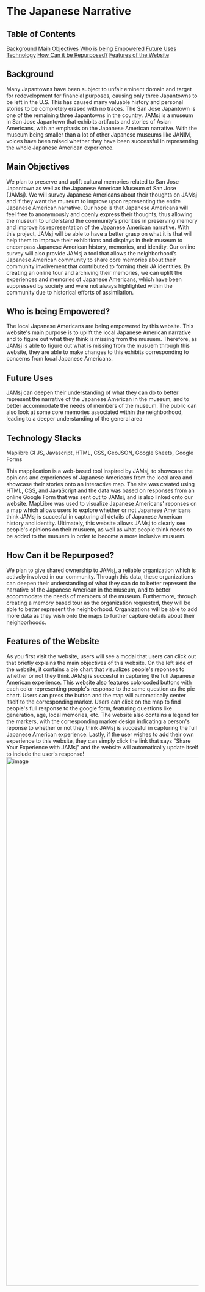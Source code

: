 # The Japanese Narrative
## Table of Contents
[Background](https://github.com/kimada62/JAMsjJAnarrative/blob/main/README.md#background)
[Main Objectives](https://github.com/kimada62/JAMsjJAnarrative/blob/main/README.md#main-objectives)
[Who is being Empowered](https://github.com/kimada62/JAMsjJAnarrative/blob/main/README.md#who-is-being-empowered)
[Future Uses](https://github.com/kimada62/JAMsjJAnarrative/blob/main/README.md#future-uses)
[Technology](https://github.com/kimada62/JAMsjJAnarrative/blob/main/README.md#technology-stacks)
[How Can it be Repurposed?](https://github.com/kimada62/JAMsjJAnarrative/blob/main/README.md#how-can-it-be-repurposed)
[Features of the Website](https://github.com/kimada62/JAMsjJAnarrative/blob/main/README.md#features-of-the-website)

## Background
Many Japantowns have been subject to unfair eminent domain and target for redevelopment for financial purposes, causing only three Japantowns to be left in the U.S. This has caused many valuable history and personal stories to be completely erased with no traces. The San Jose Japantown is one of the remaining three Japantowns in the country. JAMsj is a museum in San Jose Japantown that exhibits artifacts and stories of Asian Americans, with an emphasis on the Japanese American narrative. With the museum being smaller than a lot of other Japanese museums like JANIM, voices have been raised whether they have been successful in representing the whole Japanese American experience.
## Main Objectives
We plan to preserve and uplift cultural memories related to San Jose Japantown as well as the Japanese American Museum of San Jose (JAMsj). We will survey Japanese Americans about their thoughts on JAMsj and if they want the museum to improve upon representing the entire Japanese American narrative. Our hope is that Japanese Americans will feel free to anonymously and openly express their thoughts, thus allowing the museum to understand the community’s priorities in preserving memory and improve its representation of the Japanese American narrative. With this project, JAMsj will be able to have a better grasp on what it is that will help them to improve their exhibitions and displays in their museum to encompass Japanese American history, memories, and identity. Our online survey will also provide JAMsj a tool that allows the neighborhood’s Japanese American community to share core memories about their community involvement that contributed to forming their JA identities. By creating an online tour and archiving their memories, we can uplift the experiences and memories of Japanese Americans, which have been suppressed by society and were not always highlighted within the community due to historical efforts of assimilation. 
## Who is being Empowered?
The local Japanese Americans are being empowered by this website. This website's main purpose is to uplift the local Japanese American narrative and to figure out what they think is missing from the musuem. Therefore, as JAMsj is able to figure out what is missing from the musuem through this website, they are able to make changes to this exhibits corresponding to concerns from local Japanese Americans.

## Future Uses
JAMsj can deepen their understanding of what they can do to better represent the narrative of the Japanese American in the museum, and to better accommodate the needs of members of the museum. The public can also look at some core memories associated within the neighborhood, leading to a deeper understanding of the general area
## Technology Stacks
Maplibre Gl JS, Javascript, HTML, CSS, GeoJSON, Google Sheets, Google Forms

This mapplication is a web-based tool inspired by JAMsj, to showcase the opinions and experiences of Japanese Americans from the local area and showcase their stories onto an interactive map. The site was created using HTML, CSS, and JavaScript and the data was based on responses from an online Google Form that was sent out to JAMsj, and is also linked onto our website. MapLibre was used to visualize Japanese Americans' reponses on a map which allows users to explore whether or not Japanese Americans think JAMsj is succesful in capturing all details of Japanese American history and identity. Ultimately, this website allows JAMsj to clearly see people's opinions on their musuem, as well as what people think needs to be added to the musuem in order to become a more inclusive musuem.

## How Can it be Repurposed?
We plan to give shared ownership to JAMsj, a reliable organization which is actively involved in our community. Through this data, these organizations can deepen their understanding of what they can do to better represent the narrative of the Japanese American in the museum, and to better accommodate the needs of members of the museum. 
Furthermore, through creating a memory based tour as the organization requested, they will be able to better represent the neighborhood. Organizations will be able to add more data as they wish onto the maps to further capture details about their neighborhoods. 

## Features of the Website
As you first visit the website, users will see a modal that users can click out that briefly explains the main objectives of this website. On the left side of the website, it contains a pie chart that visualizes people's reponses to whether or not they think JAMsj is succesful in capturing the full Japanese American experience. This website also features colorcoded buttons with each color representing people's response to the same question as the pie chart. Users can press the button and the map will automatically center itself to the corresponding marker. Users can click on the map to find people's full response to the google form, featuring questions like generation, age, local memories, etc. The website also contains a legend for the markers, with the corresponding marker design indicating a person's reponse to whether or not they think JAMsj is succesful in capturing the full Japanese American experience. Lastly, if the user wishes to add their own experience to this website, they can simply click the link that says "Share Your Experience with JAMsj" and the website will automatically update itself to include the user's response!
<img width="1382" alt="image" src="https://github.com/user-attachments/assets/d519549c-c723-4dad-ad6c-38d1418240a5">


